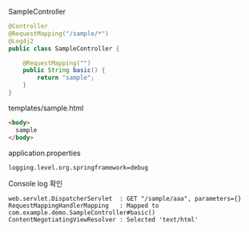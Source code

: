 SampleController

```java
@Controller
@RequestMapping("/sample/*")
@Log4j2
public class SampleController {

	@RequestMapping("")
	public String basic() {
		return "sample";
	}
}
```

templates/sample.html

```html
<body>
  sample
</body>
```

application.properties

```
logging.level.org.springframework=debug
```

Console log 확인

```
web.servlet.DispatcherServlet  : GET "/sample/aaa", parameters={}
RequestMappingHandlerMapping   : Mapped to com.example.demo.SampleController#basic()
ContentNegotiatingViewResolver : Selected 'text/html'
```
